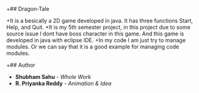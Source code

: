 +## Dragon-Tale

+It is a besically a 2D game developed in java. It has three functions Start, Help, and Quit.
+It is my 5th semester project, in this project due to some source issue I dont have boss character in this game. And this game is developed in java with eclipse IDE.
+In my code I am just try to manage modules. Or we can say that it is a good example for managing code modules.

+## Author

* **Shubham Sahu** - *Whole Work*
* **R. Priyanka Reddy** - *Animation & Idea*
